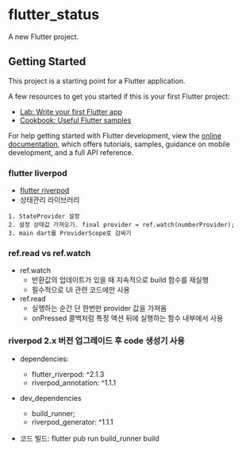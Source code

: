 # flutter_status

A new Flutter project.

## Getting Started

This project is a starting point for a Flutter application.

A few resources to get you started if this is your first Flutter project:

- [Lab: Write your first Flutter app](https://docs.flutter.dev/get-started/codelab)
- [Cookbook: Useful Flutter samples](https://docs.flutter.dev/cookbook)

For help getting started with Flutter development, view the
[online documentation](https://docs.flutter.dev/), which offers tutorials,
samples, guidance on mobile development, and a full API reference.

### flutter liverpod
- [flutter riverpod](https://pub.dev/packages/riverpod)
- 상태관리 라이브러리
```agsl
1. StateProvider 설정
2. 설정 상태값 가져오기. final provider = ref.watch(numberProvider);
3. main dart를 ProviderScope로 감싸기
```

### ref.read vs ref.watch
* ref.watch
  * 반환값의 업데이트가 있을 때 지속적으로 build 함수를 재실행
  * 필수적으로 UI 관련 코드에만 사용
* ref.read
  * 실행하는 순간 단 한번만 provider 값을 가져옴
  * onPressed 콜백처럼 특정 액션 뒤에 실행하는 함수 내부에서 사용

### riverpod 2.x 버전 업그레이드 후 code 생성기 사용
* dependencies: 
  * flutter_riverpod: ^2.1.3
  * riverpod_annotation: ^1.1.1
* dev_dependencies
  * build_runner;
  * riverpod_generator: ^1.1.1

* 코드 빌드: flutter pub run build_runner build